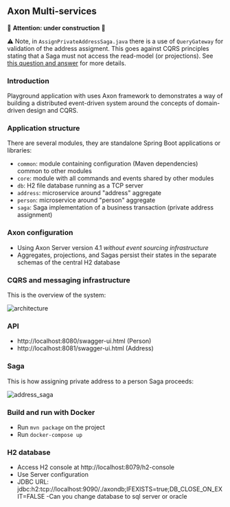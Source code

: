 Axon Multi-services
---

:construction: **Attention: under construction** :construction:

:warning: Note, in `AssignPrivateAddressSaga.java` there is a use of `QueryGateway` for validation
of the address assigment. This goes against CQRS principles stating that a Saga must not access
the read-model (or projections). See [this question and answer](https://stackoverflow.com/questions/34284697/why-cant-sagas-query-the-read-side)
for more details.


### Introduction

Playground application with uses Axon framework to demonstrates a way of building a distributed event-driven 
system around the concepts of domain-driven design and CQRS. 

### Application structure

There are several modules, they are standalone Spring Boot applications or libraries:

- `common`: module containing configuration (Maven dependencies) common to other modules
- `core`: module with all commands and events shared by other modules
- `db`: H2 file database running as a TCP server
- `address`: microservice around "address" aggregate
- `person`: microservice around "person" aggregate
- `saga`: Saga implementation of a business transaction (private address assignment)

### Axon configuration

- Using Axon Server version 4.1 _without event sourcing infrastructure_
- Aggregates, projections, and Sagas persist their states in the separate schemas of the central H2 database

### CQRS and messaging infrastructure

This is the overview of the system:

![architecture](https://github.com/gushakov/axon-multi/blob/master/cqrs.png)

### API

- http://localhost:8080/swagger-ui.html (Person)
- http://localhost:8081/swagger-ui.html (Address)

### Saga

This is how assigning private address to a person Saga proceeds:

![address_saga](https://github.com/gushakov/axon-multi/blob/master/address_saga.png)

### Build and run with Docker

- Run `mvn package` on the project
- Run `docker-compose up`

### H2 database

- Access H2 console at http://localhost:8079/h2-console
- Use Server configuration
- JDBC URL: jdbc:h2:tcp://localhost:9090/./axondb;IFEXISTS=true;DB_CLOSE_ON_EXIT=FALSE
-Can you change database to sql server or oracle
